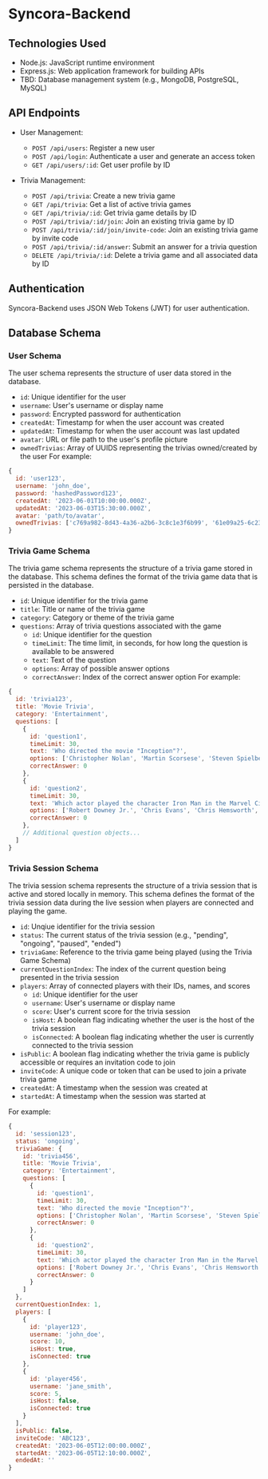 # Syncora-Backend

## Technologies Used

- Node.js: JavaScript runtime environment
- Express.js: Web application framework for building APIs
- TBD: Database management system (e.g., MongoDB, PostgreSQL, MySQL)

## API Endpoints
- User Management:
  - `POST /api/users`: Register a new user
  - `POST /api/login`: Authenticate a user and generate an access token
  - `GET /api/users/:id`: Get user profile by ID

- Trivia Management:
  - `POST /api/trivia`: Create a new trivia game
  - `GET /api/trivia`: Get a list of active trivia games
  - `GET /api/trivia/:id`: Get trivia game details by ID
  - `POST /api/trivia/:id/join`: Join an existing trivia game by ID
  - `POST /api/trivia/:id/join/invite-code`: Join an existing trivia game by invite code
  - `POST /api/trivia/:id/answer`: Submit an answer for a trivia question
  - `DELETE /api/trivia/:id`: Delete a trivia game and all associated data by ID


## Authentication
Syncora-Backend uses JSON Web Tokens (JWT) for user authentication.

## Database Schema
### User Schema
The user schema represents the structure of user data stored in the database.
- `id`: Unique identifier for the user
- `username`: User's username or display name
- `password`: Encrypted password for authentication
- `createdAt`: Timestamp for when the user account was created
- `updatedAt`: Timestamp for when the user account was last updated
- `avatar`: URL or file path to the user's profile picture
- `ownedTrivias`: Array of UUIDS representing the trivias owned/created by the user
For example:

```javascript
{
  id: 'user123',
  username: 'john_doe',
  password: 'hashedPassword123',
  createdAt: '2023-06-01T10:00:00.000Z',
  updatedAt: '2023-06-03T15:30:00.000Z',
  avatar: 'path/to/avatar',
  ownedTrivias: ['c769a982-8d43-4a36-a2b6-3c8c1e3f6b99', '61e09a25-6c23-48ed-8f41-2ff2fd045dc7', '2e7f3c34-79c2-4939-8e72-b2397dd5a48d']
}
```

### Trivia Game Schema
The trivia game schema represents the structure of a trivia game stored in the database. This schema defines the format of the trivia game data that is persisted in the database.
- `id`: Unique identifier for the trivia game
- `title`: Title or name of the trivia game
- `category`: Category or theme of the trivia game
- `questions`: Array of trivia questions associated with the game
  - `id`: Unique identifier for the question
  - `timeLimit`: The time limit, in seconds, for how long the question is available to be answered
  - `text`: Text of the question
  - `options`: Array of possible answer options
  - `correctAnswer`: Index of the correct answer option
For example:

```javascript
{
  id: 'trivia123',
  title: 'Movie Trivia',
  category: 'Entertainment',
  questions: [
    {
      id: 'question1',
      timeLimit: 30,
      text: 'Who directed the movie "Inception"?',
      options: ['Christopher Nolan', 'Martin Scorsese', 'Steven Spielberg', 'Quentin Tarantino'],
      correctAnswer: 0
    },
    {
      id: 'question2',
      timeLimit: 30,
      text: 'Which actor played the character Iron Man in the Marvel Cinematic Universe?',
      options: ['Robert Downey Jr.', 'Chris Evans', 'Chris Hemsworth', 'Mark Ruffalo'],
      correctAnswer: 0
    },
    // Additional question objects...
  ]
}
```

### Trivia Session Schema
The trivia session schema represents the structure of a trivia session that is active and stored locally in memory. This schema defines the format of the trivia session data during the live session when players are connected and playing the game.
- `id`: Unqiue identifier for the trivia session
- `status`: The current status of the trivia session (e.g., "pending", "ongoing", "paused", "ended")
- `triviaGame`: Reference to the trivia game being played (using the Trivia Game Schema)
- `currentQuestionIndex`: The index of the current question being presented in the trivia session
- `players`: Array of connected players with their IDs, names, and scores
  - `id`: Unique identifier for the user
  - `username`: User's username or display name
  - `score`: User's current score for the trivia session
  - `isHost`: A boolean flag indicating whether the user is the host of the trivia session
  - `isConnected`: A boolean flag indicating whether the user is currently connected to the trivia session
- `isPublic`: A boolean flag indicating whether the trivia game is publicly accessible or requires an invitation code to join
- `inviteCode`: A unique code or token that can be used to join a private trivia game
- `createdAt`: A timestamp when the session was created at
- `startedAt`: A timestamp when the session was started at


For example:

```javascript
{
  id: 'session123',
  status: 'ongoing',
  triviaGame: {
    id: 'trivia456',
    title: 'Movie Trivia',
    category: 'Entertainment',
    questions: [
      {
        id: 'question1',
        timeLimit: 30,
        text: 'Who directed the movie "Inception"?',
        options: ['Christopher Nolan', 'Martin Scorsese', 'Steven Spielberg', 'Quentin Tarantino'],
        correctAnswer: 0
      },
      {
        id: 'question2',
        timeLimit: 30,
        text: 'Which actor played the character Iron Man in the Marvel Cinematic Universe?',
        options: ['Robert Downey Jr.', 'Chris Evans', 'Chris Hemsworth', 'Mark Ruffalo'],
        correctAnswer: 0
      }
    ]
  },
  currentQuestionIndex: 1,
  players: [
    {
      id: 'player123',
      username: 'john_doe',
      score: 10,
      isHost: true,
      isConnected: true
    },
    {
      id: 'player456',
      username: 'jane_smith',
      score: 5,
      isHost: false,
      isConnected: true
    }
  ],
  isPublic: false,
  inviteCode: 'ABC123',
  createdAt: '2023-06-05T12:00:00.000Z',
  startedAt: '2023-06-05T12:10:00.000Z',
  endedAt: ''
}
```
